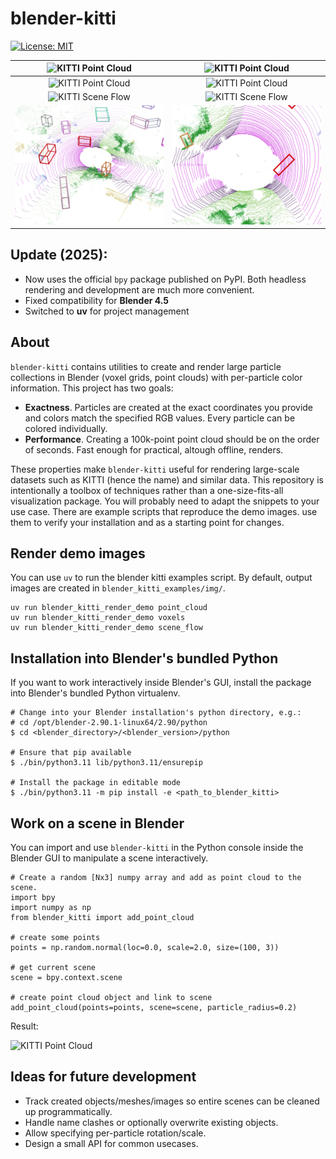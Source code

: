 # blender-kitti

[![License: MIT](https://img.shields.io/badge/license-MIT-blue.svg)](LICENSE)

| ![KITTI Point Cloud](img/blender_kitti_render_point_cloud_main.png?raw=true "Main view") |![KITTI Point Cloud](img/blender_kitti_render_point_cloud_top.png?raw=true "Top view") |
|:-------------------------:|:-------------------------:|
| ![KITTI Point Cloud](img/blender_kitti_render_voxels_main.png?raw=true "Main view voxels") |![KITTI Point Cloud](img/blender_kitti_render_voxels_top.png?raw=true "Top view voxels") |
| ![KITTI Scene Flow](img/blender_kitti_render_scene_flow_main.png?raw=true "Main view scene flow") |![KITTI Scene Flow](img/blender_kitti_render_scene_flow_top.png?raw=true "Top view scene flow") |
| ![KITTI Bounding Boxes](img/blender_kitti_render_boxes_main.png?raw=true "Main view boxes") |![KITTI Bounding Boxes](img/blender_kitti_render_boxes_top.png?raw=true "Top view bounding boxes") |

## Update (2025):
* Now uses the official `bpy` package published on PyPI. Both headless rendering and development are much more convenient.
* Fixed compatibility for **Blender 4.5**
* Switched to **uv** for project management

## About

`blender-kitti` contains utilities to create and render large particle collections in Blender (voxel grids, point clouds) with per-particle color information.
This project has two goals:
* **Exactness**. Particles are created at the exact coordinates you provide and colors match the specified RGB values. Every particle can be colored individually.
* **Performance**. Creating a 100k-point point cloud should be on the order of seconds. Fast enough for practical, altough offline, renders.

These properties make `blender-kitti` useful for rendering large-scale datasets such as KITTI (hence the name) and similar data. This repository is intentionally a toolbox of techniques rather than a one-size-fits-all visualization package. You will probably need to adapt the snippets to your use case.
There are example scripts that reproduce the demo images. use them to verify your installation and as a starting point for changes.

## Render demo images

You can use `uv` to run the blender kitti examples script.
By default, output images are created in `blender_kitti_examples/img/`.
```
uv run blender_kitti_render_demo point_cloud
uv run blender_kitti_render_demo voxels
uv run blender_kitti_render_demo scene_flow
```

## Installation into Blender's bundled Python
If you want to work interactively inside Blender's GUI, install the package into Blender's bundled Python virtualenv.
```
# Change into your Blender installation's python directory, e.g.:
# cd /opt/blender-2.90.1-linux64/2.90/python
$ cd <blender_directory>/<blender_version>/python

# Ensure that pip available
$ ./bin/python3.11 lib/python3.11/ensurepip

# Install the package in editable mode
$ ./bin/python3.11 -m pip install -e <path_to_blender_kitti>

```

## Work on a scene in Blender

You can import and use `blender-kitti` in the Python console inside the Blender GUI to manipulate a scene interactively.

```
# Create a random [Nx3] numpy array and add as point cloud to the scene.
import bpy
import numpy as np
from blender_kitti import add_point_cloud

# create some points
points = np.random.normal(loc=0.0, scale=2.0, size=(100, 3))

# get current scene
scene = bpy.context.scene

# create point cloud object and link to scene
add_point_cloud(points=points, scene=scene, particle_radius=0.2)
```

Result:

![KITTI Point Cloud](img/demo_point_cloud_random.png?raw=true "Main view")

## Ideas for future development

* Track created objects/meshes/images so entire scenes can be cleaned up programmatically.
* Handle name clashes or optionally overwrite existing objects.
* Allow specifying per-particle rotation/scale.
* Design a small API for common usecases.
